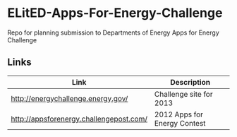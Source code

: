 ELitED-Apps-For-Energy-Challenge
================================

Repo for planning submission to Departments of Energy Apps for Energy Challenge


## Links

|Link | Description |
|-----|-------------|
| http://energychallenge.energy.gov/ | Challenge site for 2013 |
|http://appsforenergy.challengepost.com/ | 2012 Apps for Energy Contest | 
